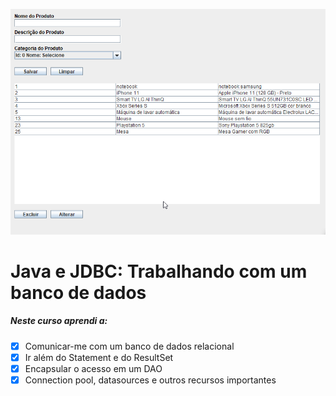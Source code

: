 ![Foto do aplicativo desktop](ss.png)

# Java e JDBC: Trabalhando com um banco de dados

##### Neste curso aprendi a:

- [X] Comunicar-me com um banco de dados relacional
- [X] Ir além do Statement e do ResultSet
- [X] Encapsular o acesso em um DAO
- [X] Connection pool, datasources e outros recursos importantes